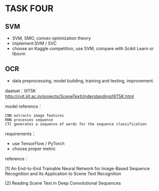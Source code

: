 # TASK FOUR
## SVM

* SVM, SMO, convex optimization theory
* implement:SVM / SVC
* choose an Kaggle competition, use SVM, compare with Scikit Learn or libsvm

## OCR
* data preprocessing, model building, training and testing, improvement.


daatset：IIIT5K http://cvit.iiit.ac.in/projects/SceneTextUnderstanding/IIIT5K.html

model reference：

    CNN extracts image features
    RNN processes sequence
    CTC generates a sequence of words for the sequence classification


requirements：

   * use TensorFlow / PyTorch 
   * choose proper metric
   
reference：

[1] An End-to-End Trainable Neural Network for Image-Based Sequence Recognition and Its Application to Scene Text Recognition

[2] Reading Scene Text in Deep Convolutional Sequences


